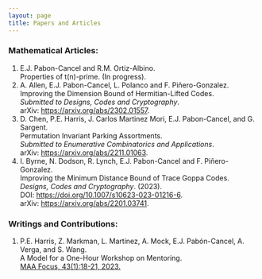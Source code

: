 ```yaml
---
layout: page
title: Papers and Articles
---
```


### Mathematical Articles:

1. E.J. Pabon-Cancel and R.M. Ortiz-Albino. <br> Properties of t(n)-prime. (In progress).
2. A. Allen, E.J. Pabon-Cancel, L. Polanco and F. Piñero-Gonzalez. <br> Improving the Dimension Bound of Hermitian-Lifted Codes. <br> *Submitted to Designs, Codes and Cryptography*. <br> arXiv: <a href="https://arxiv.org/abs/2302.01557"> https://arxiv.org/abs/2302.01557<a/>.
3. D. Chen, P.E. Harris, J. Carlos Martinez Mori, E.J. Pabon-Cancel, and G. Sargent. <br> Permutation Invariant Parking Assortments. <br> *Submitted to Enumerative Combinatorics and Applications*. <br> arXiv: <a href="https://arxiv.org/abs/2211.01063"> https://arxiv.org/abs/2211.01063</a>.
4. I. Byrne, N. Dodson, R. Lynch, E.J. Pabon-Cancel and F. Piñero-Gonzalez. <br> Improving the Minimum Distance Bound of Trace Goppa Codes. <br> *Designs, Codes and Cryptography*. (2023). <br> DOI: <a href="https://doi.org/10.1007/s10623-023-01216-6"> https://doi.org/10.1007/s10623-023-01216-6</a>. <br> arXiv: <a href="https://arxiv.org/abs/2201.03741"> https://arxiv.org/abs/2201.03741</a>.

### Writings and Contributions:

1. P.E. Harris, Z. Markman, L. Martinez, A. Mock, E.J. Pabón-Cancel, A. Verga, and S. Wang. <br> A Model for a One-Hour Workshop on Mentoring. <br> <a href="http://digitaleditions.walsworthprintgroup.com/publication/?m=7656&i=782706&p=18&ver=html5"> MAA Focus, 43(1):18-21, 2023.<a/>
